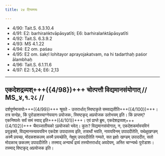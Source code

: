 ```yaml
---
title: २४ टिप्पणयः

---
```

- 4/90: Tait.S. 6.3.10.4
- 4/91: E2: barhiraṅktvāpāsyatīti; E6: barhiralaṅktāpāsyatīti
- 4/92: Tait.S. 6.3.9.2
- 4/93: MS 4.1.22
- 4/94: E2 om. paśau
- 4/95: E2 om. śakṛl lohitayor aprayojakatvam, na hi tadarthaḥ paśor ālambhaḥ
- 4/96: Tait.S. 6.1.11.6
- 4/97: E2: 5,24; E6: 2,13

____________________________________________


## एकदेशद्रव्यश्+++({4/98})+++ चोत्पत्तौ विद्यमानसंयोगात् // MS_४,१.२८ //

दर्शपूर्णमासयोः+++({4/99})+++ श्रूयते - उत्तरार्धात् स्विष्टकृते समवद्यतीति+++({4/100})+++। तत्र सन्देहः, किं पुरोडाशस्याग्नेययागः प्रयोजकः, स्विष्टकृद् अप्रयोजक उतोभयम् इति। किं प्राप्तम्? एकनिष्पत्तेः सर्वं समं स्याद् इति+++({4/101})+++। एवं प्राप्ते ब्रुमः, एकदेशद्रव्यश्+++({4/102})+++ चैवञ्जातीयको ऽप्रयोजको भवेत्। कुतः? विद्यमानसंयोगात्, न, एकदेशकर्मावयविनं प्रयुङ्क्ते, विद्यमानस्यावयविन एकदेश उपादातव्य इति, तत्रार्थो भवति, नावयविनम् उपाददीतेति, यथेक्षुखण्डम् अस्मै प्रयच्छ, मोदकशकलम् अस्मै प्रयच्छेति, नेक्षुम् उपाददीतेति गम्यते, सत इक्षोः खण्डम् उपाददीत, सतो मोदकाच् छकलम् उपाददीतेति। तस्माद् अन्यार्थं द्रव्यं तस्योत्तरार्धाद् अवदेयम्, अस्ति चाग्न्यर्थः पुरोडाशः। तस्माद् विष्टकृद् अप्रयोजक इति।